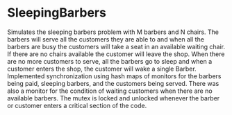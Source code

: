 # SleepingBarbers
Simulates the sleeping barbers problem with M barbers and N chairs. The barbers will serve all the customers they are able to and when all the barbers are busy the customers will take a seat in an available waiting chair. If there are no chairs available the customer will leave the shop. When there are no more customers to serve, all the barbers go to sleep and when a customer enters the shop, the customer will wake a single Barber. Implemented  synchronization using hash maps of monitors for the barbers being paid, sleeping barbers, and the customers being served. There was also a monitor for the condition of waiting customers when there are no available barbers. The mutex is locked and unlocked whenever the barber or customer enters a critical section of the code.
